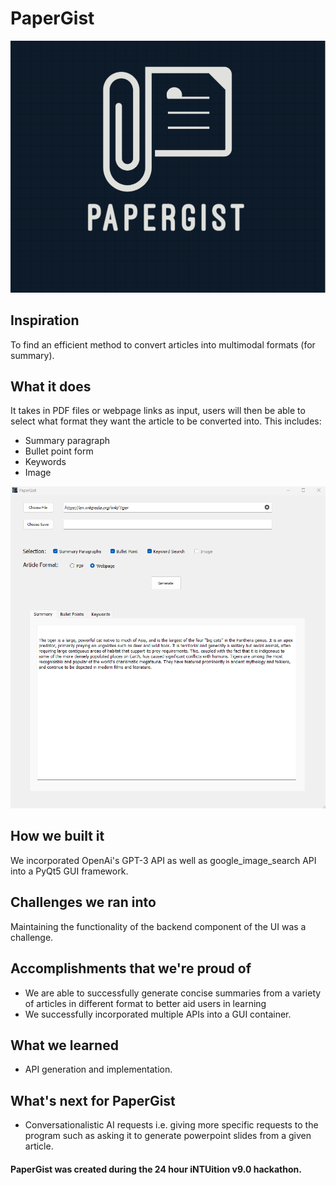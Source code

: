 # PaperGist

![Screenshot](PaperGist.png)


## Inspiration
To find an efficient method to convert articles into multimodal formats (for summary).

## What it does
It takes in PDF files or webpage links as input, users will then be able to select what format they want the article to be converted into. This includes:
* Summary paragraph
* Bullet point form
* Keywords
* Image


![Screenshot](demo2.png)


## How we built it
We incorporated OpenAi's GPT-3 API as well as google_image_search API into a PyQt5 GUI framework.

## Challenges we ran into
Maintaining the functionality of the backend component of the UI was a challenge.

## Accomplishments that we're proud of
* We are able to successfully generate concise summaries from a variety of articles in different format to better aid users in learning
* We successfully incorporated multiple APIs into a GUI container.

## What we learned
* API generation and implementation.

## What's next for PaperGist
* Conversationalistic AI requests i.e. giving more specific requests to the program such as asking it to generate powerpoint slides from a given article.


#### PaperGist was created during the 24 hour iNTUition v9.0 hackathon.
